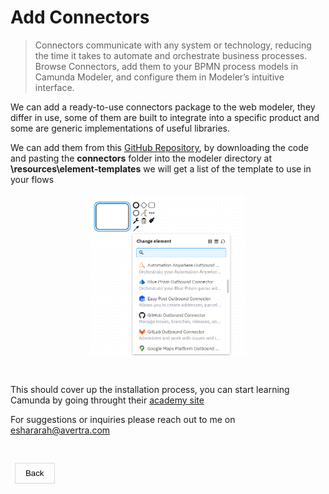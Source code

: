 <style>
    h1 a {
        display: none;
    }
    button {
        background-color: transparent;
        padding: 0.5rem 1rem;
        cursor: pointer;
        border: none;
        box-shadow: rgba(0, 0, 0, 0.02) 0px 1px 3px 0px, rgba(27, 31, 35, 0.15) 0px 0px 0px 1px;
    }
     button a {
        text-decoration: none;
        color: black;
    }
     img {
         display: block;
         margin : auto auto;
         width: 250px
    }
</style>
# Add Connectors

> Connectors communicate with any system or technology, reducing the time it takes to automate and orchestrate business processes. Browse Connectors, add them to your BPMN process models in Camunda Modeler, and configure them in Modeler’s intuitive interface.

We can add a ready-to-use connectors package to the web modeler, they differ in use, some of them are built to integrate into a specific product and some are generic implementations of useful libraries. 

We can add them from this [GitHub Repository](https://github.com/camunda/connectors), by downloading the code and pasting the **connectors** folder into the modeler directory at **\resources\element-templates** we will get a list of the template to use in your flows 

<img src="action.png">

&nbsp;

This should cover up the installation process, you can start learning Camunda by going throught their [academy site](https://academy.camunda.com/)

For suggestions or inquiries please reach out to me on [eshararah@avertra.com](eshararah@avertra.com)

&nbsp;

&nbsp;
<button><a href="https://emam96.github.io/Camunda_Setup/webModeler">Back</a></button>
